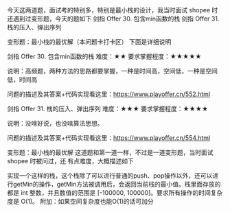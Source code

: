 今天这两道题，面试考的特别多，特别是最小栈的设计，我当时面试 shopee 时还遇到过变形题，今天的题如下
剑指 Offer 30. 包含min函数的栈
剑指 Offer 31. 栈的压入、弹出序列

变形题：最小栈的最优解（本问题卡打卡区）
下面是详细说明

剑指 Offer 30. 包含min函数的栈
难度：★★
要求掌握程度：★★★★★

说明：高频题，两种方法的思路都要掌握，一种是时间高，空间低，一种是空间低，时间高

问题的描述及其答案+代码实现看这里：https://www.playoffer.cn/552.html

剑指 Offer 31. 栈的压入、弹出序列
难度：★★★
要求掌握程度：★★★★

说明：没啥好说，也没啥算法思想。

问题的描述及其答案+代码实现看这里：https://www.playoffer.cn/554.html

变形题：最小栈的最优解
这道题和第一道一样，不过是一道变形题，当时面试 shopee 时被问过，还 有点难度，大概描述如下

实现一个这样的栈，这个栈除了可以进行普通的push、pop操作以外，还可以进行getMin的操作，getMin方法被调用后，会返回当前栈的最小值。栈里面存放的都是 int 整数，并且数值的范围是 [-100000, 100000]。要求所有操作的时间复杂度是 O(1)。
附加：如果空间复杂度也能O(1)的话可加分